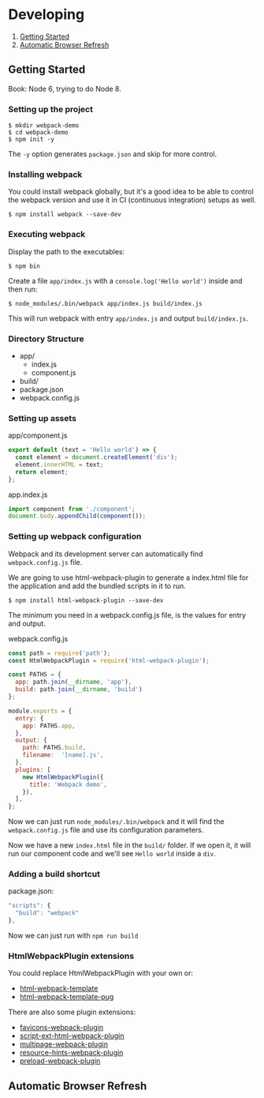# Developing

1. [Getting Started](#getting-started)
2. [Automatic Browser Refresh](#automatic-browser-refresh)

## Getting Started

Book: Node 6, trying to do Node 8.

### Setting up the project

```
$ mkdir webpack-demo
$ cd webpack-demo
$ npm init -y
```

The `-y` option generates `package.json` and skip for more control.

### Installing webpack

You could install webpack globally, but it's a good idea to be able to control the webpack version and use it in CI (continuous integration) setups as well.

```
$ npm install webpack --save-dev
```

### Executing webpack

Display the path to the executables:
```
$ npm bin
```

Create a file `app/index.js` with a `console.log('Hello world')` inside and then run:
```
$ node_modules/.bin/webpack app/index.js build/index.js
```

This will run webpack with entry `app/index.js` and output `build/index.js`.

### Directory Structure

* app/
  * index.js
  * component.js
* build/
* package.json
* webpack.config.js

### Setting up assets

app/component.js
```javascript
export default (text = 'Hello world') => {
  const element = document.createElement('div');
  element.innerHTML = text;
  return element;
};
```

app.index.js
```javascript
import component from './component';
document.body.appendChild(component());
```

### Setting up webpack configuration

Webpack and its development server can automatically find `webpack.config.js` file.

We are going to use html-webpack-plugin to generate a index.html file for the application and add the bundled scripts in it to run.

```
$ npm install html-webpack-plugin --save-dev
```

The minimum you need in a webpack.config.js file, is the values for entry and output.

webpack.config.js
```javascript
const path = require('path');
const HtmlWebpackPlugin = require('html-webpack-plugin');

const PATHS = {
  app: path.join(__dirname, 'app'),
  build: path.join(__dirname, 'build')
};

module.exports = {
  entry: {
    app: PATHS.app,
  },
  output: {
    path: PATHS.build,
    filename:  '[name].js',
  },
  plugins: [
    new HtmlWebpackPlugin({
      title: 'Webpack demo',
    }),
  ],
};
```

Now we can just run `node_modules/.bin/webpack` and it will find the `webpack.config.js` file and use its configuration parameters.

Now we have a new `index.html` file in the `build/` folder. If we open it, it will run our component code and we'll see `Hello world` inside a `div`.

### Adding a build shortcut

package.json:
```javascript
"scripts": {
  "build": "webpack"
},
```

Now we can just run with `npm run build`

### HtmlWebpackPlugin extensions

You could replace HtmlWebpackPlugin with your own or:
* [html-webpack-template](https://www.npmjs.com/package/html-webpack-template)
* [html-webpack-template-pug](https://www.npmjs.com/package/html-webpack-template-pug)

There are also some plugin extensions:
* [favicons-webpack-plugin](https://www.npmjs.com/package/favicons-webpack-plugin)
* [script-ext-html-webpack-plugin](https://www.npmjs.com/package/script-ext-html-webpack-plugin)
* [multipage-webpack-plugin](https://www.npmjs.com/package/multipage-webpack-plugin)
* [resource-hints-webpack-plugin](https://www.npmjs.com/package/resource-hints-webpack-plugin)
* [preload-webpack-plugin](https://www.npmjs.com/package/preload-webpack-plugin)

## Automatic Browser Refresh
